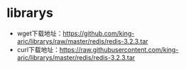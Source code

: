 # librarys


* wget下载地址：https://github.com/king-aric/librarys/raw/master/redis/redis-3.2.3.tar
* curl下载地址：https://raw.githubusercontent.com/king-aric/librarys/master/redis/redis-3.2.3.tar
